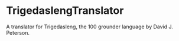 # TrigedaslengTranslator
A translator for Trigedasleng, the 100 grounder language by David J. Peterson.

